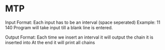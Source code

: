 # MTP

Input Format:
Each input has to be an interval (space seperated)
Example: 11 140
Program will take input till a blank line is entered.

Output Format:
Each time we insert an interval it will output the chain it is inserted into
At the end it will print all chains
